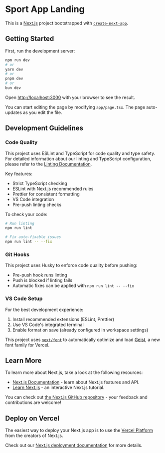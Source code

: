 # Sport App Landing

This is a [Next.js](https://nextjs.org) project bootstrapped with [`create-next-app`](https://nextjs.org/docs/app/api-reference/cli/create-next-app).

## Getting Started

First, run the development server:

```bash
npm run dev
# or
yarn dev
# or
pnpm dev
# or
bun dev
```

Open [http://localhost:3000](http://localhost:3000) with your browser to see the result.

You can start editing the page by modifying `app/page.tsx`. The page auto-updates as you edit the file.

## Development Guidelines

### Code Quality

This project uses ESLint and TypeScript for code quality and type safety. For detailed information about our linting and TypeScript configuration, please refer to the [Linting Documentation](docs/LINTING.md).

Key features:
- Strict TypeScript checking
- ESLint with Next.js recommended rules
- Prettier for consistent formatting
- VS Code integration
- Pre-push linting checks

To check your code:
```bash
# Run linting
npm run lint

# Fix auto-fixable issues
npm run lint -- --fix
```

### Git Hooks

This project uses Husky to enforce code quality before pushing:
- Pre-push hook runs linting
- Push is blocked if linting fails
- Automatic fixes can be applied with `npm run lint -- --fix`

### VS Code Setup

For the best development experience:
1. Install recommended extensions (ESLint, Prettier)
2. Use VS Code's integrated terminal
3. Enable format on save (already configured in workspace settings)

This project uses [`next/font`](https://nextjs.org/docs/app/building-your-application/optimizing/fonts) to automatically optimize and load [Geist](https://vercel.com/font), a new font family for Vercel.

## Learn More

To learn more about Next.js, take a look at the following resources:

- [Next.js Documentation](https://nextjs.org/docs) - learn about Next.js features and API.
- [Learn Next.js](https://nextjs.org/learn) - an interactive Next.js tutorial.

You can check out [the Next.js GitHub repository](https://github.com/vercel/next.js) - your feedback and contributions are welcome!

## Deploy on Vercel

The easiest way to deploy your Next.js app is to use the [Vercel Platform](https://vercel.com/new?utm_medium=default-template&filter=next.js&utm_source=create-next-app&utm_campaign=create-next-app-readme) from the creators of Next.js.

Check out our [Next.js deployment documentation](https://nextjs.org/docs/app/building-your-application/deploying) for more details.
